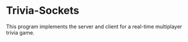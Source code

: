 # Trivia-Sockets
This program implements the server and client for a real-time multiplayer trivia game.
